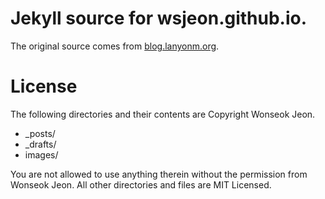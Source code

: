 # Jekyll source for wsjeon.github.io.

The original source comes from [blog.lanyonm.org](https://blog.lanyonm.org).

# License
The following directories and their contents are Copyright Wonseok Jeon.
- _posts/
- _drafts/
- images/

You are not allowed to use anything therein without the permission from Wonseok Jeon. 
All other directories and files are MIT Licensed.
